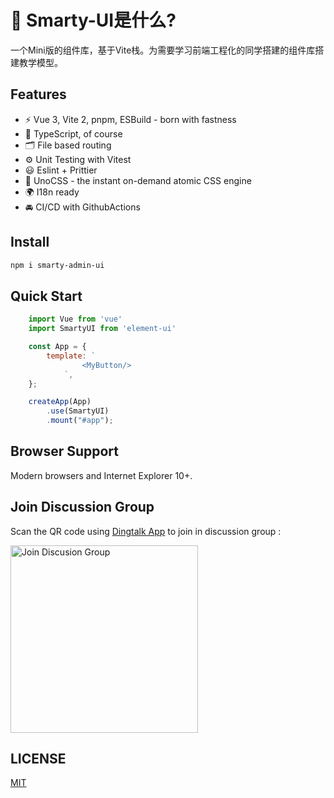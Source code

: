 # 🔨 Smarty-UI是什么?

一个Mini版的组件库，基于Vite栈。为需要学习前端工程化的同学搭建的组件库搭建教学模型。
## Features

- ⚡️ Vue 3, Vite 2, pnpm, ESBuild - born with fastness
- 🦾 TypeScript, of course
- 🗂 File based routing
- ⚙️ Unit Testing with Vitest
- 😃 Eslint + Prittier
- 🎨 UnoCSS - the instant on-demand atomic CSS engine
- 🌍 I18n ready
- 🚘 CI/CD with GithubActions


## Install

```bash
npm i smarty-admin-ui
```

## Quick Start

```js
    import Vue from 'vue'
    import SmartyUI from 'element-ui'

    const App = {
        template: `
                <MyButton/>
            `,
    };

    createApp(App)
        .use(SmartyUI)
        .mount("#app");

```

## Browser Support

Modern browsers and Internet Explorer 10+.

## Join Discussion Group

Scan the QR code using [Dingtalk App](https://www.dingtalk.com/) to join in discussion group :

<img alt="Join Discusion Group" src="https://github.com/smarty-team/smarty-admin/blob/main/assets/dingding.jpeg" width="300">


## LICENSE
[MIT](LICENSE)
